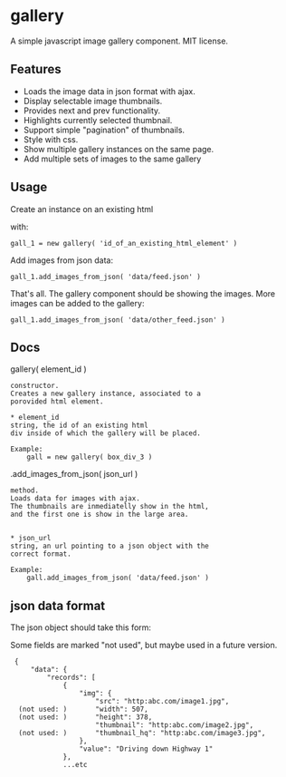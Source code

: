 
# gallery

A simple javascript image gallery component.
MIT license.

## Features

* Loads the image data in json format with ajax.
* Display selectable image thumbnails. 
* Provides next and prev functionality. 
* Highlights currently selected thumbnail. 
* Support simple "pagination" of thumbnails. 
* Style with css. 
* Show multiple gallery instances on the same page.
* Add multiple sets of images to the same gallery

## Usage

Create an instance on an existing html <div> with:

    gall_1 = new gallery( 'id_of_an_existing_html_element' )

Add images from json data:

    gall_1.add_images_from_json( 'data/feed.json' )

That's all. The gallery component should be showing the images.
More images can be added to the gallery:

    gall_1.add_images_from_json( 'data/other_feed.json' )


## Docs


 gallery( element_id )
 
    constructor.
    Creates a new gallery instance, associated to a 
    porovided html element.

    * element_id
    string, the id of an existing html
    div inside of which the gallery will be placed.

    Example:
        gall = new gallery( box_div_3 )



 .add_images_from_json( json_url )
 
    method.
    Loads data for images with ajax.
    The thumbnails are inmediatelly show in the html,
    and the first one is show in the large area.


    * json_url
    string, an url pointing to a json object with the 
    correct format.

    Example:
        gall.add_images_from_json( 'data/feed.json' )





## json data format


 The json object should take this form:

 Some fields are marked "not used", but maybe used 
 in a future version.

     {
         "data": {
             "records": [
                 {
                     "img": {
                         "src": "http:abc.com/image1.jpg",
      (not used: )       "width": 507,
      (not used: )       "height": 378,
                         "thumbnail": "http:abc.com/image2.jpg",
      (not used: )       "thumbnail_hq": "http:abc.com/image3.jpg",
                     },
                     "value": "Driving down Highway 1"
                 },
                 ...etc
     




